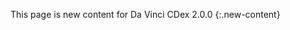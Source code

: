 <!-- input/resources/valueset-cdex-attachment-task-code.json -->

This page is new content for Da Vinci CDex 2.0.0
{:.new-content}